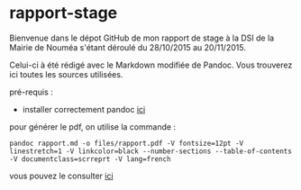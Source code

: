 # rapport-stage
Bienvenue dans le dépot GitHub de mon rapport de stage à la DSI de la Mairie de Nouméa s'étant déroulé du 28/10/2015
au 20/11/2015.

Celui-ci à été rédigé avec le Markdown modifiée de Pandoc.
Vous trouverez ici toutes les sources utilisées.

pré-requis :

* installer correctement pandoc [ici](http://pandoc.org/installing.html)


pour générer le pdf, on utilise la commande :

    pandoc rapport.md -o files/rapport.pdf -V fontsize=12pt -V linestretch=1 -V linkcolor=black --number-sections --table-of-contents -V documentclass=scrreprt -V lang=french 

vous pouvez le consulter [ici](files/rapport.pdf "rapport")
